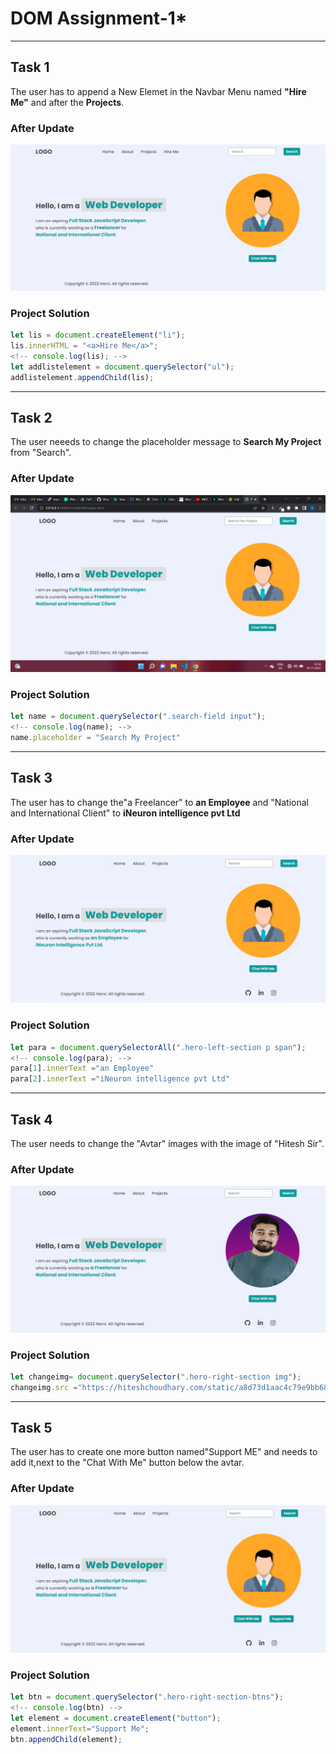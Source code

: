 # **DOM Assignment-1***

---
## **Task 1**
The user has to append a New Elemet in the Navbar Menu named **"Hire Me"** and after the **Projects**.

### **After Update**
![Output Image](./firstAssignmentImage/task1Output.png)

### **Project Solution**
```js
let lis = document.createElement("li");
lis.innerHTML = "<a>Hire Me</a>";
<!-- console.log(lis); -->
let addlistelement = document.querySelector("ul");
addlistelement.appendChild(lis);
```
---

## **Task 2**
The user neeeds to change the placeholder message to **Search My Project** from "Search".

### **After Update**
![Output Image](./firstAssignmentImage/task2Output.png)

### **Project Solution**
```js
let name = document.querySelector(".search-field input");
<!-- console.log(name); -->
name.placeholder = "Search My Project"
```
---

## **Task 3**
The user has to change the"a Freelancer" to **an Employee** and "National and International Client" to **iNeuron intelligence pvt Ltd**

### **After Update**
![Output Image](./firstAssignmentImage/task3Output.png)
### **Project Solution**
```js
let para = document.querySelectorAll(".hero-left-section p span");
<!-- console.log(para); -->
para[1].innerText ="an Employee"
para[2].innerText ="iNeuron intelligence pvt Ltd"
```
---

## **Task 4**
The user needs to change the "Avtar" images with the image of "Hitesh Sir".
### **After Update**
![Output Image](./firstAssignmentImage/task4Output.png)


### **Project Solution**
```js
let changeimg= document.querySelector(".hero-right-section img");
changeimg.src ="https://hiteshchoudhary.com/static/a8d73d1aac4c79e9bb689640e6090367/2eaab/person-image.jpg";
```
---

## **Task 5**
The user has to create one more button named"Support ME" and needs to add it,next to the "Chat With Me" button below the avtar.

### **After Update**
![Output Image](./firstAssignmentImage/task5Output.png)

### **Project Solution**
```js
let btn = document.querySelector(".hero-right-section-btns");
<!-- console.log(btn) -->
let element = document.createElement("button");
element.innerText="Support Me";
btn.appendChild(element);
```
